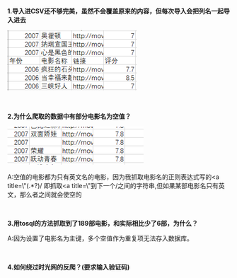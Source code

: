**1.导入进CSV还不够完美，虽然不会覆盖原来的内容，但每次导入会把列名一起导入进去**

![image](https://github.com/suvieu/PYTHON-PROGRAM/blob/master/SCRAPING/MTIME/PIC/7.png)

<br>


**2.为什么爬取的数据中有部分电影名为空值？**


![image](https://github.com/suvieu/PYTHON-PROGRAM/blob/master/SCRAPING/MTIME/PIC/8.png)

A:空值的电影都为只有英文名的电影，因为我抓取电影名的正则表达式写的<a title=\\"(.*?)/
即抓取<a title=\\"到下一个/之间的字符串,但如果某部电影名只有英文，那么者之间就会使空的


<br>

**3.用tosql的方法抓取到了189部电影，和实际相比少了6部，为什么？**

A:因为设置了电影名为主键，多个空值作为重复项无法存入数据库。

<br>


**4.如何绕过时光网的反爬？(要求输入验证码)**
